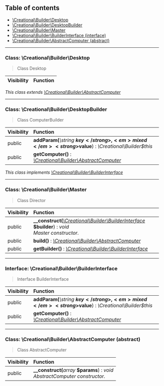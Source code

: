 ## Table of contents

- [\Creational\Builder\Desktop](#class-creationalbuilderdesktop)
- [\Creational\Builder\DesktopBuilder](#class-creationalbuilderdesktopbuilder)
- [\Creational\Builder\Master](#class-creationalbuildermaster)
- [\Creational\Builder\BuilderInterface (interface)](#interface-creationalbuilderbuilderinterface)
- [\Creational\Builder\AbstractComputer (abstract)](#class-creationalbuilderabstractcomputer-abstract)

<hr />

### Class: \Creational\Builder\Desktop

> Class Desktop

| Visibility | Function |
|:-----------|:---------|

*This class extends [\Creational\Builder\AbstractComputer](#class-creationalbuilderabstractcomputer-abstract)*

<hr />

### Class: \Creational\Builder\DesktopBuilder

> Class ComputerBuilder

| Visibility | Function |
|:-----------|:---------|
| public | <strong>addParam(</strong><em>\string</em> <strong>$key</strong>, <em>mixed</em> <strong>$value</strong>)</strong> : <em>\Creational\Builder\$this</em> |
| public | <strong>getComputer()</strong> : <em>[\Creational\Builder\AbstractComputer](#class-creationalbuilderabstractcomputer-abstract)</em> |

*This class implements [\Creational\Builder\BuilderInterface](#interface-creationalbuilderbuilderinterface)*

<hr />

### Class: \Creational\Builder\Master

> Class Director

| Visibility | Function |
|:-----------|:---------|
| public | <strong>__construct(</strong><em>[\Creational\Builder\BuilderInterface](#interface-creationalbuilderbuilderinterface)</em> <strong>$builder</strong>)</strong> : <em>void</em><br /><em>Master constructor.</em> |
| public | <strong>build()</strong> : <em>[\Creational\Builder\AbstractComputer](#class-creationalbuilderabstractcomputer-abstract)</em> |
| public | <strong>getBuilder()</strong> : <em>[\Creational\Builder\BuilderInterface](#interface-creationalbuilderbuilderinterface)</em> |

<hr />

### Interface: \Creational\Builder\BuilderInterface

> Interface BuilderInterface

| Visibility | Function |
|:-----------|:---------|
| public | <strong>addParam(</strong><em>\string</em> <strong>$key</strong>, <em>mixed</em> <strong>$value</strong>)</strong> : <em>\Creational\Builder\$this</em> |
| public | <strong>getComputer()</strong> : <em>[\Creational\Builder\AbstractComputer](#class-creationalbuilderabstractcomputer-abstract)</em> |

<hr />

### Class: \Creational\Builder\AbstractComputer (abstract)

> Class AbstractComputer

| Visibility | Function |
|:-----------|:---------|
| public | <strong>__construct(</strong><em>array</em> <strong>$params</strong>)</strong> : <em>void</em><br /><em>AbstractComputer constructor.</em> |


